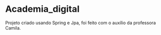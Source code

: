 # Academia_digital

Projeto criado usando Spring e Jpa, foi feito com o auxílio da professora Camila.
